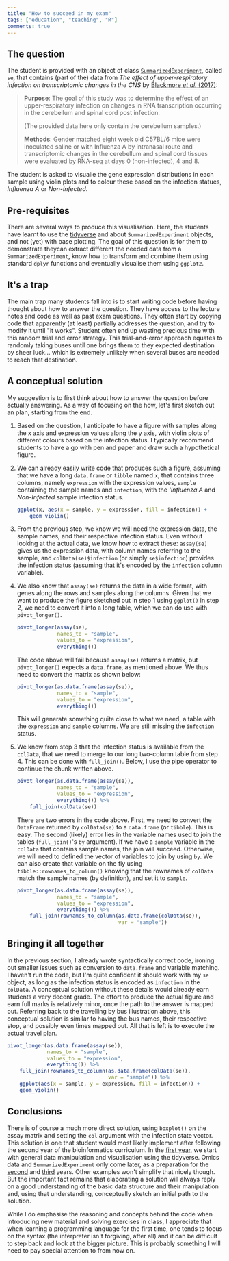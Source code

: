 ```yaml
---
title: "How to succeed in my exam"
tags: ["education", "teaching", "R"]
comments: true
---
```



## The question

The student is provided with an object of class
[`SummarizedExperiment`](http://www.biocondoctor.org/packages/SummarizedExperiment),
called `se`, that contains (part of the) data from *The effect of
upper-respiratory infection on transcriptomic changes in the CNS* by
[Blackmore *et al.*
(2017)](https://www.ncbi.nlm.nih.gov/pmc/articles/PMC5544260/):

> **Purpose**: The goal of this study was to determine the effect of an
> upper-respiratory infection on changes in RNA transcription occurring
> in the cerebellum and spinal cord post infection.
>
> (The provided data here only contain the cerebellum samples.)
>
> **Methods**: Gender matched eight week old C57BL/6 mice were
> inoculated saline or with Influenza A by intranasal route and
> transcriptomic changes in the cerebellum and spinal cord tissues were
> evaluated by RNA-seq at days 0 (non-infected), 4 and 8.

The student is asked to visualie the gene expression distributions in
each sample using violin plots and to colour these based on the
infection statues, *Influenza A* or *Non-Infected*.

## Pre-requisites

There are several ways to produce this visualisation. Here, the
students have learnt to use the
[tidyverse](https://www.tidyverse.org/) and about
`SummarizedExperiment` objects, and not (yet) with base plotting. The
goal of this question is for them to demonstrate theycan extract
different the needed data from a `SummarizedExperiment`, know how to
transform and combine them using standard `dplyr` functions and
eventually visualise them using `ggplot2`.

## It's a trap

The main trap many students fall into is to start writing code before
having thought about how to answer the question. They have access to
the lecture notes and code as well as past exam questions. They often
start by copying code that apparently (at least) partially addresses
the question, and try to modify it until "it works". Student often end
up wasting precious time with this random trial and error
strategy. This trial-and-error approach equates to randomly taking
buses until one brings them to they expected destination by sheer
luck... which is extremely unlikely when several buses are needed to
reach that destination.

## A conceptual solution

My suggestion is to first think about how to answer the question
before actually answering. As a way of focusing on the how, let's
first sketch out an plan, starting from the end.

1. Based on the question, I anticipate to have a figure with samples
   along the x axis and expression values along the y axis, with
   violin plots of different colours based on the infection status. I
   typically recommend students to have a go with pen and paper and
   draw such a hypothetical figure.

2. We can already easily write code that produces such a figure,
   assuming that we have a long `data.frame` or `tibble` named `x`,
   that contains three columns, namely `expression` with the
   expression values, `sample` containing the sample names and
   `infection`, with the *'Influenza A* and *Non-Infected* sample
   infection status.

   ```r
   ggplot(x, aes(x = sample, y = expression, fill = infection)) +
       geom_violin()
   ```

3. From the previous step, we know we will need the expression data,
   the sample names, and their respective infection status. Even
   without looking at the actual data, we know how to extract these:
   `assay(se)` gives us the expression data, with column names
   referring to the sample, and `colData(se)$infection` (or simply
   `se$infection`) provides the infection status (assuming that it's
   encoded by the `infection` column variable).

4. We also know that `assay(se)` returns the data in a wide format,
   with genes along the rows and samples along the columns. Given that
   we want to produce the figure sketched out in step 1 using
   `ggplot()` in step 2, we need to convert it into a long table,
   which we can do use with `pivot_longer()`.

   ```r
   pivot_longer(assay(se),
                names_to = "sample",
                values_to = "expression",
                everything())
   ```

   The code above will fail because `assay(se)` returns a matrix, but
   `pivot_longer()` expects a `data.frame`, as mentioned above. We
   thus need to convert the matrix as shown below:

   ```r
   pivot_longer(as.data.frame(assay(se)),
                names_to = "sample",
                values_to = "expression",
                everything())
   ```

   This will generate something quite close to what we need, a table
   with the `expression` and `sample` columns. We are still missing
   the `infection` status.

5. We know from step 3 that the infection status is available from the
   `colData`, that we need to merge to our long two-column table from
   step 4. This can be done with `full_join()`. Below, I use the pipe
   operator to continue the chunk written above.

   ```r
   pivot_longer(as.data.frame(assay(se)),
                names_to = "sample",
                values_to = "expression",
                everything()) %>%
       full_join(colData(se))
   ```

   There are two errors in the code above. First, we need to convert
   the `DataFrame` returned by `colData(se)` to a `data.frame` (or
   `tibble`). This is easy. The second (likely) error lies in the
   variable names used to join the tables (`full_join()`'s `by`
   argument). If we have a `sample` variable in the `colData` that
   contains sample names, the join will succeed. Otherwise, we will
   need to defined the vector of variables to join by using `by`. We
   can also create that variable on the fly using
   `tibble::rownames_to_column()` knowing that the rownames of
   `colData` match the sample names (by definition), and set it to
   `sample`.

   ```r
   pivot_longer(as.data.frame(assay(se)),
                names_to = "sample",
                values_to = "expression",
                everything()) %>%
       full_join(rownames_to_column(as.data.frame(colData(se)),
                                    var = "sample"))
   ```

## Bringing it all together

In the previous section, I already wrote syntactically correct code,
ironing out smaller issues such as conversion to `data.frame` and
variable matching. I haven't run the code, but I'm quite confident it
should work with my `se` object, as long as the infection status is
encoded as `infection` in the `colData`. A conceptual solution without
these details would already earn students a very decent grade. The
effort to produce the actual figure and earn full marks is relatively
minor, once the path to the answer is mapped out. Referring back to
the travelling by bus illustration above, this conceptual solution is
similar to having the bus names, their respective stop, and possibly
even times mapped out. All that is left is to execute the actual
travel plan.

```r
pivot_longer(as.data.frame(assay(se)),
             names_to = "sample",
             values_to = "expression",
             everything()) %>%
    full_join(rownames_to_column(as.data.frame(colData(se)),
                                 var = "sample")) %>%
    ggplot(aes(x = sample, y = expression, fill = infection)) +
    geom_violin()
```

## Conclusions

There is of course a much more direct solution, using `boxplot()` on
the assay matrix and setting the `col` argument with the infection
state vector. This solution is one that student would most likely
implement after following the second year of the bioinformatics
curriculum. In the [first year](http://bit.ly/WSBIM1207), we start
with general data manipulation and visualisation using the
tidyverse. Omics data and `SummarizedExperiment` only come later, as a
preparation for the [second](http://bit.ly/WSBIM1322) and
[third](http://bit.ly/WSBIM2122) years. Other examples won't simplify
that nicely though. But the important fact remains that elaborating a
solution will always reply on a good understanding of the basic data
structure and their manipulation and, using that understanding,
conceptually sketch an initial path to the solution.

While I do emphasise the reasoning and concepts behind the code when
introducing new material and solving exercises in class, I appreciate
that when learning a programming language for the first time, one
tends to focus on the syntax (the interpreter isn't forgiving, after
all) and it can be difficult to step back and look at the bigger
picture. This is probably something I will need to pay special
attention to from now on.
